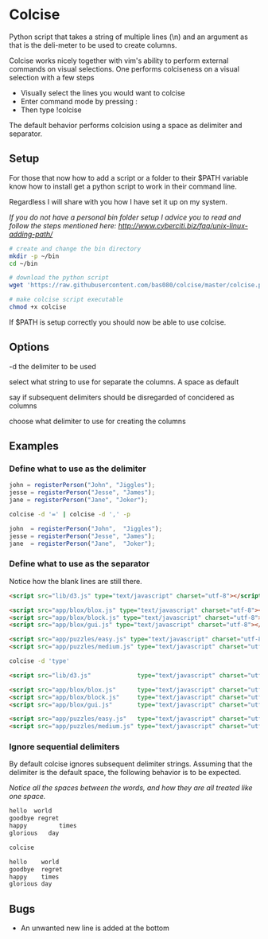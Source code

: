 # Colcise

Python script that takes a string of multiple lines (\n) and an argument as that
is the deli-meter to be used to create columns.

Colcise works nicely together with vim's ability to perform external commands on
visual selections. One performs colciseness on a visual selection with a few
steps

- Visually select the lines you would want to colcise
- Enter command mode by pressing :
- Then type !colcise

The default behavior performs colcision using a space as delimiter and
separator.

## Setup

For those that now how to add a script or a folder to their $PATH variable know
how to install get a python script to work in their command line.

Regardless I will share with you how I have set it up on my system.

*If you do not have a personal bin folder setup I advice you to read and follow
the steps mentioned here: http://www.cyberciti.biz/faq/unix-linux-adding-path/*

```bash
# create and change the bin directory
mkdir -p ~/bin
cd ~/bin

# download the python script
wget 'https://raw.githubusercontent.com/bas080/colcise/master/colcise.py' --output-file="colcise"

# make colcise script executable
chmod +x colcise
```

If $PATH is setup correctly you should now be able to use colcise.

## Options

-d	the delimiter to be used

select what string to use for separate the columns. A space as default

say if subsequent delimiters should be disregarded of concidered as columns

choose what delimiter to use for creating the columns

## Examples

### Define what to use as the delimiter

```javascript
john = registerPerson("John", "Jiggles");
jesse = registerPerson("Jesse", "James");
jane = registerPerson("Jane", "Joker");
```
```bash
colcise -d '=' | colcise -d ',' -p
```
```javascript
john  = registerPerson("John",  "Jiggles");
jesse = registerPerson("Jesse", "James");
jane  = registerPerson("Jane",  "Joker");

```

### Define what to use as the separator

Notice how the blank lines are still there.

```html
<script src="lib/d3.js" type="text/javascript" charset="utf-8"></script>

<script src="app/blox/blox.js" type="text/javascript" charset="utf-8"></script>
<script src="app/blox/block.js" type="text/javascript" charset="utf-8"></script>
<script src="app/blox/gui.js" type="text/javascript" charset="utf-8"></script>

<script src="app/puzzles/easy.js" type="text/javascript" charset="utf-8"></script>
<script src="app/puzzles/medium.js" type="text/javascript" charset="utf-8"></script>
```
```bash
colcise -d 'type'
```
```html
<script src="lib/d3.js"             type="text/javascript" charset="utf-8"></script>

<script src="app/blox/blox.js"      type="text/javascript" charset="utf-8"></script>
<script src="app/blox/block.js"     type="text/javascript" charset="utf-8"></script>
<script src="app/blox/gui.js"       type="text/javascript" charset="utf-8"></script>

<script src="app/puzzles/easy.js"   type="text/javascript" charset="utf-8"></script>
<script src="app/puzzles/medium.js" type="text/javascript" charset="utf-8"></script>
```

### Ignore sequential delimiters

By default colcise ignores subsequent delimiter strings. Assuming that the
delimiter is the default space, the following behavior is to be expected.

*Notice all the spaces between the words, and how they are all treated like one space.*

```txt
hello  world
goodbye regret
happy         times
glorious   day
```
```bash
colcise
```
```txt
hello    world
goodbye  regret
happy    times
glorious day
```

## Bugs
- An unwanted new line is added at the bottom
